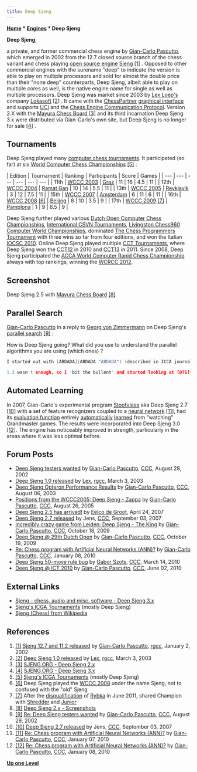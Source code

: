 ```yaml
---
title: Deep Sjeng
---
```

**[Home](Home "Home") * [Engines](Engines "Engines") * Deep Sjeng**

**Deep Sjeng**,

a private, and former commercial chess engine by [Gian-Carlo Pascutto](Gian-Carlo_Pascutto "Gian-Carlo Pascutto"), which emerged in 2002 from the 12.7 closed source branch of the chess variant and chess playing [open source engine](Category:Open_Source "Category:Open Source") [Sjeng](Sjeng "Sjeng") <a id="cite-note-1" href="#cite-ref-1">[1]</a> . Opposed to other commercial engines with the surename "deep" to indicate the version is able to play on multiple processors and sold for almost the double price than their "none deep" counterparts, Deep Sjeng, albeit able to play on multiple cores as well, is the native engine name for single as well as multiple processors.
Deep Sjeng was market since 2003 by [Lex Loep's](Lex_Loep "Lex Loep") company [Lokasoft](Lokasoft "Lokasoft") <a id="cite-note-2" href="#cite-ref-2">[2]</a> . It came with the [ChessPartner](ChessPartner "ChessPartner") [graphical interface](GUI "GUI") and supports [UCI](UCI "UCI") and the [Chess Engine Communication Protocol](Chess_Engine_Communication_Protocol "Chess Engine Communication Protocol"). Version 2.X with the [Mayura Chess Board](index.php?title=Mayura_Chess_Board&action=edit&redlink=1 "Mayura Chess Board (page does not exist)") <a id="cite-note-3" href="#cite-ref-3">[3]</a> and its third incarnation Deep Sjeng 3.x were distributed via Gian-Carlo's own site, but Deep Sjeng is no longer for sale <a id="cite-note-4" href="#cite-ref-4">[4]</a> .

## Tournaments

Deep Sjeng played many [computer chess tournaments](Tournaments_and_Matches "Tournaments and Matches"). It participated (so far) at six [World Computer Chess Championships](World_Computer_Chess_Championship "World Computer Chess Championship") <a id="cite-note-5" href="#cite-ref-5">[5]</a> :

|  Edition
|  Tournament
|  Ranking
|  Participants
|  Score
|  Games
|
| --- | --- | --- | --- | --- | --- |
|  11th
| [WCCC 2003](WCCC_2003 "WCCC 2003") | [Graz](https://en.wikipedia.org/wiki/Graz) |  11
|  16
|  4.5
|  11
|
|  12th
| [WCCC 2004](WCCC_2004 "WCCC 2004") | [Ramat Gan](https://en.wikipedia.org/wiki/Ramat_Gan) |  10
|  14
|  5.5
|  11
|
|  13th
| [WCCC 2005](WCCC_2005 "WCCC 2005") | [Reykjavík](https://en.wikipedia.org/wiki/Reykjav%C3%ADk) |  3
|  12
|  7.5
|  11
|
|  15th
| [WCCC 2007](WCCC_2007 "WCCC 2007") | [Amsterdam](https://en.wikipedia.org/wiki/Amsterdam) |  6
|  11
|  6
|  11
|
|  16th
| [WCCC 2008](WCCC_2008 "WCCC 2008") <a id="cite-note-6" href="#cite-ref-6">[6]</a> | [Beijing](https://en.wikipedia.org/wiki/Beijing) |  8
|  10
|  3.5
|  9
|
|  17th
| [WCCC 2009](WCCC_2009 "WCCC 2009") <a id="cite-note-7" href="#cite-ref-7">[7]</a> | [Pamplona](https://en.wikipedia.org/wiki/Pamplona) |  1
|  9
|  6.5
|  9
|

Deep Sjeng further played various [Dutch Open Computer Chess Championships](Dutch_Open_Computer_Chess_Championship "Dutch Open Computer Chess Championship"), [International CSVN Tournaments](International_CSVN_Tournament "International CSVN Tournament"), [Livingston Chess960 Computer World Championships](Livingston_Chess960_Computer_World_Championship "Livingston Chess960 Computer World Championship"), dominated [The Chess Programmers Tournament](The_Chess_Programmers_Tournament "The Chess Programmers Tournament") with three wins so far from four editions, and won the Italian [IOCSC 2010](IOCSC_2010 "IOCSC 2010"). Online Deep Sjeng played multiple [CCT Tournaments](CCT_Tournaments "CCT Tournaments"), where Deep Sjeng won the [CCT12](CCT12 "CCT12") in 2010 and [CCT13](CCT13 "CCT13") in 2011. Since 2008, Deep Sjeng participated the [ACCA World Computer Rapid Chess Championship](ACCA_World_Computer_Rapid_Chess_Championship "ACCA World Computer Rapid Chess Championship") always with top rankings, winning the [WCRCC 2012](WCRCC_2012 "WCRCC 2012").

## Screenshot

[](https://sjeng.org/deepsjeng2.html)
Deep Sjeng 2.5 with [Mayura Chess Board](index.php?title=Mayura_Chess_Board&action=edit&redlink=1 "Mayura Chess Board (page does not exist)") <a id="cite-note-8" href="#cite-ref-8">[8]</a>

## Parallel Search

[Gian-Carlo Pascutto](Gian-Carlo_Pascutto "Gian-Carlo Pascutto") in a reply to [Georg von Zimmermann](Georg_von_Zimmermann "Georg von Zimmermann") on Deep Sjeng's [parallel search](Parallel_Search "Parallel Search") <a id="cite-note-9" href="#cite-ref-9">[9]</a> :

How is Deep Sjeng going? What did you use to understand the parallel algorithms you are using (which ones) ?

```C++
I started out with [ABDADA](ABDADA "ABDADA") (described in ICCA journal article and used in [Amy](Amy "Amy")), which got me a speedup of +- 1.2. I went on to try [PVS](Parallel_Search#PrincipalVariationSplitting "Parallel Search") ([Crafty 15.0](Crafty "Crafty") and described in several articles about parallel search) which got me a speedup of 1.2-1.3.

```

```C++
1.3 wasn't enough, so I 'bit the bullent' and started looking at [DTS](Dynamic_Tree_Splitting "Dynamic Tree Splitting") ([Cray Blitz](Cray_Blitz "Cray Blitz")). Unfortunately, DTS is both hideously complicated and requires a [nonrecursive search](Iterative_Search "Iterative Search") and a [p2p design](https://en.wikipedia.org/wiki/Point-to-point_%28network_topology%29#Point-to-point). I spent some time working on a variant of DTS that can work with a [recursive](Recursion "Recursion") search function and a [master-slave design](https://en.wikipedia.org/wiki/Master/slave_%28technology%29) and that is what I am using now. It still needs a lot of test work, but current results indicate a speedup of about 1.6. 

```

## Automated Learning

In 2007, Gian-Carlo's experimental program [Stoofvlees](Stoofvlees "Stoofvlees") aka Deep Sjeng 2.7 <a id="cite-note-10" href="#cite-ref-10">[10]</a> with a set of feature recognizers coupled to a [neural network](Neural_Networks "Neural Networks") <a id="cite-note-11" href="#cite-ref-11">[11]</a>, had its [evaluation function](Evaluation_Function "Evaluation Function") entirely [automatically](Automated_Tuning "Automated Tuning") [learned](Learning "Learning") from "watching" Grandmaster games. The results were incorporated into Deep Sjeng 3.0 <a id="cite-note-12" href="#cite-ref-12">[12]</a>. The engine has noticeably improved in strength, particularly in the areas where it was less optimal before.

## Forum Posts

- [Deep Sjeng testers wanted](https://www.stmintz.com/ccc/index.php?id=248485) by [Gian-Carlo Pascutto](Gian-Carlo_Pascutto "Gian-Carlo Pascutto"), [CCC](CCC "CCC"), August 28, 2002
- [Deep Sjeng 1.0 released](http://groups.google.com/group/rec.games.chess.computer/browse_frm/thread/261bfb217175033a) by [Lex](Lex_Loep "Lex Loep"), [rgcc](Computer_Chess_Forums "Computer Chess Forums"), March 3, 2003
- [Deep Sjeng Opteron Performance Results](https://www.stmintz.com/ccc/index.php?id=310212) by [Gian-Carlo Pascutto](Gian-Carlo_Pascutto "Gian-Carlo Pascutto"), [CCC](CCC "CCC"), August 06, 2003
- [Positions from the WCCC2005: Deep Sjeng - Zappa](https://www.stmintz.com/ccc/index.php?id=445348) by [Gian-Carlo Pascutto](Gian-Carlo_Pascutto "Gian-Carlo Pascutto"), [CCC](CCC "CCC"), August 26, 2005
- [Deep Sjeng 2.5 has arrived!](http://www.talkchess.com/forum/viewtopic.php?t=13368) by [Eelco de Groot](index.php?title=Eelco_de_Groot&action=edit&redlink=1 "Eelco de Groot (page does not exist)"), April 24, 2007
- [Deep Sjeng 2.7 released](http://www.talkchess.com/forum/viewtopic.php?t=16244) by Jens, [CCC](CCC "CCC"), September 03, 2007
- [Incredibly crazy game from Leiden: Deep Sjeng - The King](http://www.talkchess.com/forum/viewtopic.php?t=30193) by [Gian-Carlo Pascutto](Gian-Carlo_Pascutto "Gian-Carlo Pascutto"), [CCC](CCC "CCC"), October 18, 2009
- [Deep Sjeng @ 29th Dutch Open](http://www.talkchess.com/forum/viewtopic.php?t=30221) by [Gian-Carlo Pascutto](Gian-Carlo_Pascutto "Gian-Carlo Pascutto"), [CCC](CCC "CCC"), October 19, 2009
- [Re: Chess program with Artificial Neural Networks (ANN)?](http://www.talkchess.com/forum/viewtopic.php?topic_view=threads&p=316769&t=31545) by [Gian-Carlo Pascutto](Gian-Carlo_Pascutto "Gian-Carlo Pascutto"), [CCC](CCC "CCC"), January 08, 2010
- [Deep Sjeng 50-move rule bug](http://www.talkchess.com/forum/viewtopic.php?t=33259) by [Gabor Szots](Gabor_Szots "Gabor Szots"), [CCC](CCC "CCC"), March 14, 2010
- [Deep Sjeng @ ICT 2010](http://www.talkchess.com/forum/viewtopic.php?t=34671) by [Gian-Carlo Pascutto](Gian-Carlo_Pascutto "Gian-Carlo Pascutto"), [CCC](CCC "CCC"), June 02, 2010

## External Links

- [Sjeng - chess, audio and misc. software - Deep Sjeng 3.x](https://sjeng.org/deepsjeng3.html)
- [Sjeng's ICGA Tournaments](https://www.game-ai-forum.org/icga-tournaments/program.php?id=72) (mostly Deep Sjeng)
- [Sjeng (Chess) from Wikipedia](https://en.wikipedia.org/wiki/Sjeng_%28Chess%29)

## References

1. <a id="cite-ref-1" href="#cite-note-1">[1]</a> [Sjeng 12.7 and 11.2 released](http://groups.google.com/group/rec.games.chess.computer/browse_frm/thread/66707061247326df) by [Gian-Carlo Pascutto](Gian-Carlo_Pascutto "Gian-Carlo Pascutto"), [rgcc](Computer_Chess_Forums "Computer Chess Forums"), January 2, 2002
1. <a id="cite-ref-2" href="#cite-note-2">[2]</a> [Deep Sjeng 1.0 released](http://groups.google.com/group/rec.games.chess.computer/browse_frm/thread/261bfb217175033a) by [Lex](Lex_Loep "Lex Loep"), [rgcc](Computer_Chess_Forums "Computer Chess Forums"), March 3, 2003
1. <a id="cite-ref-3" href="#cite-note-3">[3]</a> [SJENG.ORG - Deep Sjeng 2.x](http://sjeng.org/deepsjeng2.html)
1. <a id="cite-ref-4" href="#cite-note-4">[4]</a> [SJENG.ORG - Deep Sjeng 3.x](http://sjeng.org/deepsjeng3.html)
1. <a id="cite-ref-5" href="#cite-note-5">[5]</a> [Sjeng's ICGA Tournaments](https://www.game-ai-forum.org/icga-tournaments/program.php?id=72) (mostly Deep Sjeng)
1. <a id="cite-ref-6" href="#cite-note-6">[6]</a> Deep Sjeng played the [WCCC 2008](WCCC_2008 "WCCC 2008") under the name Sjeng, not to confused with the "old" Sjeng
1. <a id="cite-ref-7" href="#cite-note-7">[7]</a> After the [disqualification](World_Computer_Chess_Championship#RybkaDisqualification "World Computer Chess Championship") of [Rybka](Rybka "Rybka") in June 2011, shared Champion with [Shredder](Shredder "Shredder") and [Junior](Junior "Junior")
1. <a id="cite-ref-8" href="#cite-note-8">[8]</a> [Deep Sjeng 2.x - Screenshots](https://sjeng.org/deepsjeng2.html)
1. <a id="cite-ref-9" href="#cite-note-9">[9]</a> [Re: Deep Sjeng testers wanted](https://www.stmintz.com/ccc/index.php?id=248594) by [Gian-Carlo Pascutto](Gian-Carlo_Pascutto "Gian-Carlo Pascutto"), [CCC](CCC "CCC"), August 29, 2002
1. <a id="cite-ref-10" href="#cite-note-10">[10]</a> [Deep Sjeng 2.7 released](http://www.talkchess.com/forum/viewtopic.php?t=16244) by Jens, [CCC](CCC "CCC"), September 03, 2007
1. <a id="cite-ref-11" href="#cite-note-11">[11]</a> [Re: Chess program with Artificial Neural Networks (ANN)?](http://www.talkchess.com/forum/viewtopic.php?topic_view=threads&p=316511&t=31545) by [Gian-Carlo Pascutto](Gian-Carlo_Pascutto "Gian-Carlo Pascutto"), [CCC](CCC "CCC"), January 07, 2010
1. <a id="cite-ref-12" href="#cite-note-12">[12]</a> [Re: Chess program with Artificial Neural Networks (ANN)?](http://www.talkchess.com/forum/viewtopic.php?topic_view=threads&p=316769&t=31545) by [Gian-Carlo Pascutto](Gian-Carlo_Pascutto "Gian-Carlo Pascutto"), [CCC](CCC "CCC"), January 08, 2010

**[Up one Level](Engines "Engines")**

